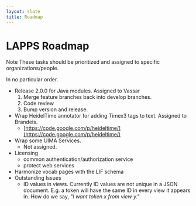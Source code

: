 ```yaml
---
layout: slate
title: Roadmap
---
```


# LAPPS Roadmap

<div class="note">
<span class="red">Note</span> These tasks should be prioritized and assigned to
specific organizations/people.
</div>

In no particular order.

* Release 2.0.0 for Java modules. Assigned to Vassar
	1. Merge feature branches back into develop branches.
	1. Code review
	1. Bump version and release.
* Wrap HeidelTime annotator for adding Timex3 tags to text. Assigned to Brandeis.
	* [https://code.google.com/p/heideltime/](https://code.google.com/p/heideltime/)
* Wrap some UIMA Services. 
	* Not assigned.
* Licensing
	* common authentication/authorization service
	* protect web services
* Harmonize vocab pages with the LIF schema
* Outstanding Issues
	* ID values in views.  Currently ID values are <span class="red">not</span> unique
	in a JSON document. E.g. a token will have the same ID in every view it appears in. How 
	do we say, *"I want token x from view y."*
	
	
	
	

	

